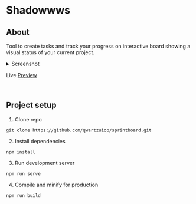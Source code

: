 # Shadowwws

## About
Tool to create tasks and track your progress on interactive board showing a visual status of your current project.

<details>
    <summary>Screenshot</summary>

![Image Preview](https://pavelgolyshev.dev/img/sprintboard.webp)

</details>

Live [Preview](https://pavelgolyshev.dev/sprintboard/)

<br>

## Project setup

1. Clone repo
```
git clone https://github.com/qwartzuiop/sprintboard.git
```

2. Install dependencies
```
npm install
```

3. Run development server
```
npm run serve
```

4. Compile and minify for production
```
npm run build
```